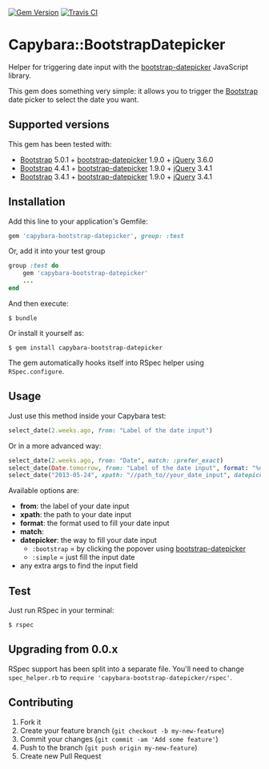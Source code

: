 [![Gem Version](https://badge.fury.io/rb/capybara-bootstrap-datepicker.svg)](http://badge.fury.io/rb/capybara-bootstrap-datepicker)
[![Travis CI](https://travis-ci.org/akarzim/capybara-bootstrap-datepicker.svg?branch=master)](https://travis-ci.org/akarzim/capybara-bootstrap-datepicker.svg?branch=master)

[Bootstrap]: https://getbootstrap.com/
[bootstrap-datepicker]: https://github.com/eternicode/bootstrap-datepicker
[jQuery]: https://jquery.com/

# Capybara::BootstrapDatepicker

Helper for triggering date input with the [bootstrap-datepicker] JavaScript
library.

This gem does something very simple: it allows you to trigger the [Bootstrap]
date picker to select the date you want.

## Supported versions

This gem has been tested with:

- [Bootstrap] 5.0.1 + [bootstrap-datepicker] 1.9.0 + [jQuery] 3.6.0
- [Bootstrap] 4.4.1 + [bootstrap-datepicker] 1.9.0 + [jQuery] 3.4.1
- [Bootstrap] 3.4.1 + [bootstrap-datepicker] 1.9.0 + [jQuery] 3.4.1

## Installation

Add this line to your application's Gemfile:

```ruby
gem 'capybara-bootstrap-datepicker', group: :test
```

Or, add it into your test group

```ruby
group :test do
    gem 'capybara-bootstrap-datepicker'
    ...
end
```

And then execute:

    $ bundle

Or install it yourself as:

    $ gem install capybara-bootstrap-datepicker

The gem automatically hooks itself into RSpec helper using `RSpec.configure`.

## Usage

Just use this method inside your Capybara test:

```ruby
select_date(2.weeks.ago, from: "Label of the date input")
```

Or in a more advanced way:

```ruby
select_date(2.weeks.ago, from: "Date", match: :prefer_exact)
select_date(Date.tomorrow, from: "Label of the date input", format: "%d/%m/%Y")
select_date("2013-05-24", xpath: "//path_to//your_date_input", datepicker: :bootstrap)
```

Available options are:

- **from**: the label of your date input
- **xpath**: the path to your date input
- **format**: the format used to fill your date input
- **match**:
- **datepicker**: the way to fill your date input
  - `:bootstrap` = by clicking the popover using [bootstrap-datepicker]
  - `:simple` = just fill the input date
- any extra args to find the input field

## Test

Just run RSpec in your terminal:

    $ rspec

## Upgrading from 0.0.x

RSpec support has been split into a separate file. You'll need to change
`spec_helper.rb` to `require 'capybara-bootstrap-datepicker/rspec'`.

## Contributing

1. Fork it
2. Create your feature branch (`git checkout -b my-new-feature`)
3. Commit your changes (`git commit -am 'Add some feature'`)
4. Push to the branch (`git push origin my-new-feature`)
5. Create new Pull Request
